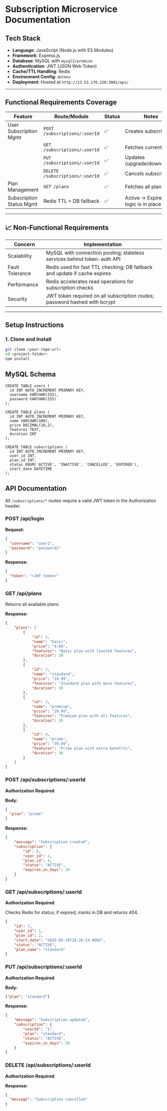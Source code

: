 # Subscription Microservice Documentation

## Tech Stack

- **Language**: JavaScript (Node.js with ES Modules)
- **Framework**: Express.js
- **Database**: MySQL with `mysql2/promise`
- **Authentication**: JWT (JSON Web Token)
- **Cache/TTL Handling**: Redis
- **Environment Config**: `dotenv`
- **Deployment**: Hosted at `http://13.53.176.230:3001/api/`

---

## Functional Requirements Coverage

| Feature                  | Route/Module                          | Status | Notes |
|--------------------------|----------------------------------------|--------|-------|
| User Subscription Mgmt   | `POST /subscriptions/:userId`          | ✅     | Creates subscription |
|                          | `GET /subscriptions/:userId`           | ✅     | Fetches current sub |
|                          | `PUT /subscriptions/:userId`           | ✅     | Updates (upgrade/downgrade) |
|                          | `DELETE /subscriptions/:userId`        | ✅     | Cancels subscription |
| Plan Management          | `GET /plans`                           | ✅     | Fetches all plans |
| Subscription Status Mgmt | Redis TTL + DB fallback                | ✅     | Active → Expired logic is in place |

---

## 📈 Non-Functional Requirements

| Concern          | Implementation                                                                 |
|------------------|----------------------------------------------------------------------------------|
| Scalability      | MySQL with connection pooling; stateless services behind token-auth API         |
| Fault Tolerance  | Redis used for fast TTL checking; DB fallback and update if cache expires       |
| Performance      | Redis accelerates read operations for subscription checks                       |
| Security         | JWT token required on all subscription routes; password hashed with bcrypt      |

---

## Setup Instructions

### 1. Clone and Install

```bash
git clone <your-repo-url>
cd <project-folder>
npm install
```

## MySQL Schema ##
```
CREATE TABLE users (
  id INT AUTO_INCREMENT PRIMARY KEY,
  username VARCHAR(255),
  password VARCHAR(255)
);

CREATE TABLE plans (
  id INT AUTO_INCREMENT PRIMARY KEY,
  name VARCHAR(100),
  price DECIMAL(10,2),
  features TEXT,
  duration INT
);

CREATE TABLE subscriptions (
  id INT AUTO_INCREMENT PRIMARY KEY,
  user_id INT,
  plan_id INT,
  status ENUM('ACTIVE', 'INACTIVE', 'CANCELLED', 'EXPIRED'),
  start_date DATETIME
);
```

## API Documentation

All `/subscriptions/*` routes require a valid JWT token in the Authorization header.

### POST /api/login

**Request:**
```json
{
  "username": "user1",
  "password": "password1"
}
````

**Response:**

```json
{
  "token": "<JWT token>"
}
```

### GET /api/plans

Returns all available plans.

**Response:**

```json
{
    "plans": [
        {
            "id": 1,
            "name": "basic",
            "price": "9.99",
            "features": "Basic plan with limited features",
            "duration": 30
        },
        {
            "id": 2,
            "name": "standard",
            "price": "19.99",
            "features": "Standard plan with more features",
            "duration": 30
        },
        {
            "id": 3,
            "name": "premium",
            "price": "29.99",
            "features": "Premium plan with all features",
            "duration": 30
        },
        {
            "id": 4,
            "name": "prime",
            "price": "39.99",
            "features": "Prime plan with extra benefits",
            "duration": 30
        }
    ]
}
```

### POST /api/subscriptions/\:userId

**Authorization Required**

**Body:**

```json
{
  "plan": "prime"
}
```

**Response:**

```json
{
    "message": "Subscription created",
    "subscription": {
        "id": 8,
        "user_id": 1,
        "plan_id": 4,
        "status": "ACTIVE",
        "expires_in_days": 30
    }
}
```

### GET /api/subscriptions/\:userId

**Authorization Required**

Checks Redis for status; if expired, marks in DB and returns 404.

```json
{
    "id": 7,
    "user_id": 1,
    "plan_id": 2,
    "start_date": "2025-05-28T18:26:14.000Z",
    "status": "ACTIVE",
    "plan_name": "standard"
}
```

### PUT /api/subscriptions/\:userId

**Authorization Required**

**Body:**

```json
{"plan": "standard"}
```

**Response:**

```json
{
    "message": "Subscription updated",
    "subscription": {
        "userId": "1",
        "plan": "standard",
        "status": "ACTIVE",
        "expires_in_days": 30
    }
}
```

### DELETE /api/subscriptions/\:userId

**Authorization Required**

**Response:**

```json
{
  "message": "Subscription cancelled"
}
```

